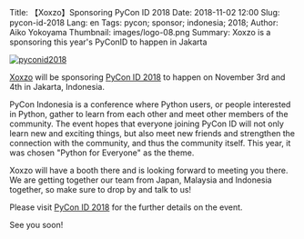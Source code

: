 Title: 【Xoxzo】Sponsoring PyCon ID 2018
Date: 2018-11-02 12:00
Slug: pycon-id-2018
Lang: en
Tags: pycon; sponsor; indonesia; 2018;
Author: Aiko Yokoyama
Thumbnail: images/logo-08.png
Summary: Xoxzo is a sponsoring this year's PyConID to happen in Jakarta 

[![pyconid2018](/images/logo-08.png)](https://pycon.id/)

[Xoxzo](https://www.xoxzo.com/en/) will be sponsoring [PyCon ID 2018](https://pycon.id/) to happen on November 3rd and 4th in Jakarta, Indonesia.

PyCon Indonesia is a conference where Python users, or people interested in Python, gather to learn from each other and meet other members of the community. The event hopes that everyone joining PyCon ID will not only learn new and exciting things, but also meet new friends and strengthen the connection with the community, and thus the community itself. This year, it was chosen "Python for Everyone" as the theme. 

Xoxzo will have a booth there and is looking forward to meeting you there. We are getting together our team from Japan, Malaysia and Indonesia together, so make sure to drop by and talk to us!

Please visit [PyCon ID 2018](https://pycon.id/) for the further details on the event.

See you soon!
